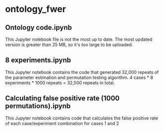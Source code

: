 # ontology_fwer

## Ontology code.ipynb
This Jupyter notebook file is not the most up to date. The most updated version is greater than 25 MB, so it's too large to be uploaded.

## 8 experiments.ipynb
This Jupyter notebook contains the code that generated 32,000 repeats of the parameter estimation and permutation testing algorithm. 4 cases * 8 experiments * 1000 repeats = 32,000 repeats in total.

## Calculating false positive rate (1000 permutations).ipynb
This Jupyter notebook contains code that calculates the false positive rate of each case/experiment combination for cases 1 and 2 
